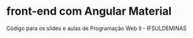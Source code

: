 # front-end com Angular Material
Código para os slides e aulas de Programação Web II - IFSULDEMINAS
